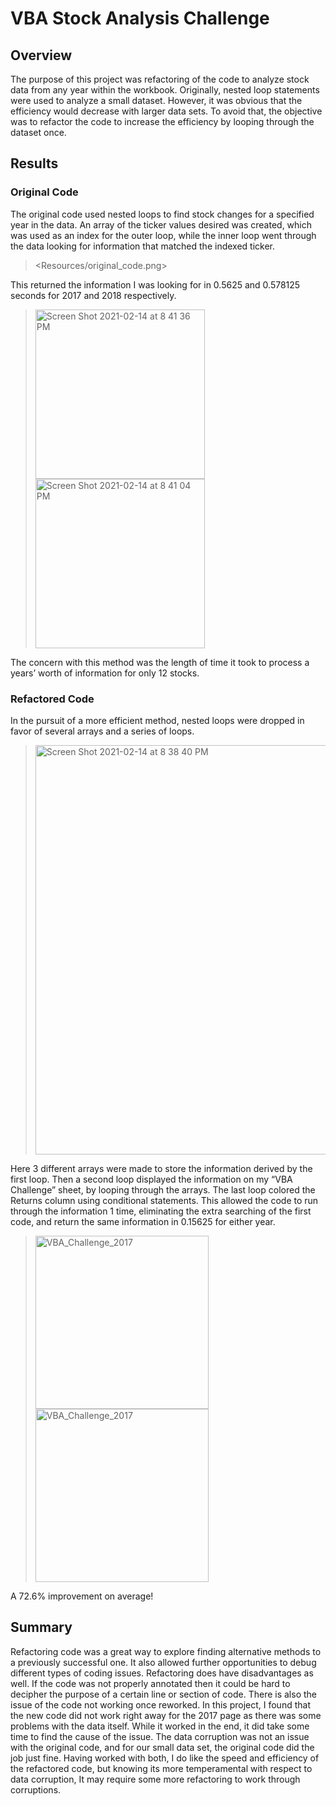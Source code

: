 # VBA Stock Analysis Challenge 

## Overview

The purpose of this project was refactoring of the code to analyze stock data from any year within the workbook. Originally, nested loop statements were used to analyze a small dataset. However, it was obvious that the efficiency would decrease with larger data sets. To avoid that, the objective was to refactor the code to increase the efficiency by looping through the dataset once. 

## Results 

### Original Code 

The original code used nested loops to find stock changes for a specified year in the data. An array of the ticker values desired was created, which was used as an index for the outer loop, while the inner loop went through the data looking for information that matched the indexed ticker.
> <Resources/original_code.png>

This returned the information I was looking for in 0.5625 and 0.578125 seconds for 2017 and 2018 respectively.
> <img width="271" alt="Screen Shot 2021-02-14 at 8 41 36 PM" src="https://user-images.githubusercontent.com/78064648/107908400-ca573100-6f0a-11eb-8b71-92489e4450a5.png">
> <img width="271" alt="Screen Shot 2021-02-14 at 8 41 04 PM" src="https://user-images.githubusercontent.com/78064648/107908430-e064f180-6f0a-11eb-8486-e9b8b6f395b5.png">
 
 The concern with this method was the length of time it took to process a years’ worth of information for only 12 stocks. 

### Refactored Code

In the pursuit of a more efficient method, nested loops were dropped in favor of several arrays and a series of loops. 
> <img width="655" alt="Screen Shot 2021-02-14 at 8 38 40 PM" src="https://user-images.githubusercontent.com/78064648/107908540-215d0600-6f0b-11eb-98a0-1967307f4e03.png"> 

Here 3 different arrays were made to store the information derived by the first loop. Then a second loop displayed the information on my “VBA Challenge” sheet, by looping through the arrays. The last loop colored the Returns column using conditional statements. This allowed the code to run through the information 1 time, eliminating the extra searching of the first code, and return the same information in 0.15625 for either year.
> <img width="277" alt="VBA_Challenge_2017" src="https://user-images.githubusercontent.com/78064648/107908722-87e22400-6f0b-11eb-9b55-b02f31ec93b0.png">
> <img width="277" alt="VBA_Challenge_2017" src="https://user-images.githubusercontent.com/78064648/107908726-8a447e00-6f0b-11eb-91fb-a7dd801ada55.png">
A 72.6% improvement on average!

## Summary  

Refactoring code was a great way to explore finding alternative methods to a previously successful one. It also allowed further opportunities to debug different types of coding issues. Refactoring does have disadvantages as well. If the code was not properly annotated then it could be hard to decipher the purpose of a certain line or section of code. There is also the issue of the code not working once reworked. In this project, I found that the new code did not work right away for the 2017 page as there was some problems with the data itself. While it worked in the end, it did take some time to find the cause of the issue. The data corruption was not an issue with the original code, and for our small data set, the original code did the job just fine. Having worked with both, I do like the speed and efficiency of the refactored code, but knowing its more temperamental with respect to data corruption, It may require some more refactoring to work through corruptions. 
